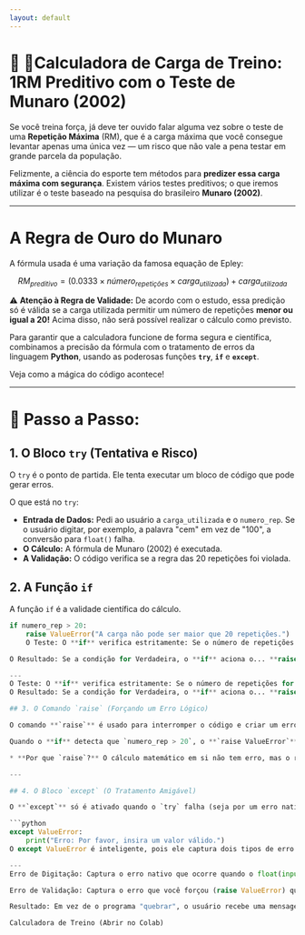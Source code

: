 ```yaml
---
layout: default
---
```


# 💪 📒Calculadora de Carga de Treino: 1RM Preditivo com o Teste de Munaro (2002)

Se você treina força, já deve ter ouvido falar alguma vez sobre o teste de uma **Repetição Máxima** (RM), que é a carga máxima que você consegue levantar apenas uma única vez — um risco que não vale a pena testar em grande parcela da população.

Felizmente, a ciência do esporte tem métodos para **predizer essa carga máxima com segurança**. Existem vários testes preditivos; o que iremos utilizar é o teste baseado na pesquisa do brasileiro **Munaro (2002)**.

---

# A Regra de Ouro do Munaro

A fórmula usada é uma variação da famosa equação de Epley:

$$RM_{preditivo} = (0.0333 \times número_{repetições} \times carga_{utilizada}) + carga_{utilizada}$$

⚠️ **Atenção à Regra de Validade:** De acordo com o estudo, essa predição só é válida se a carga utilizada permitir um número de repetições **menor ou igual a 20!** Acima disso, não será possível realizar o cálculo como previsto.

Para garantir que a calculadora funcione de forma segura e científica, combinamos a precisão da fórmula com o tratamento de erros da linguagem **Python**, usando as poderosas funções **`try`**, **`if`** e **`except`**.

Veja como a mágica do código acontece!

---

# 🚀 Passo a Passo:

## 1. O Bloco `try` (Tentativa e Risco)

O `try` é o ponto de partida. Ele tenta executar um bloco de código que pode gerar erros.

O que está no `try`:

* **Entrada de Dados:** Pedi ao usuário a `carga_utilizada` e o `numero_rep`. Se o usuário digitar, por exemplo, a palavra "cem" em vez de "100", a conversão para `float()` falha.
* **O Cálculo:** A fórmula de Munaro (2002) é executada.
* **A Validação:** O código verifica se a regra das 20 repetições foi violada.

## 2. A Função `if`

A função `if` é a validade científica do cálculo.

```python
if numero_rep > 20:
    raise ValueError("A carga não pode ser maior que 20 repetições.")
    O Teste: O **if** verifica estritamente: Se o número de repetições for maior que 20, a regra é violada.

O Resultado: Se a condição for Verdadeira, o **if** aciona o... **raise**.

---
O Teste: O **if** verifica estritamente: Se o número de repetições for maior que 20, a regra é violada.
O Resultado: Se a condição for Verdadeira, o **if** aciona o... **raise**.

## 3. O Comando `raise` (Forçando um Erro Lógico)

O comando **`raise`** é usado para interromper o código e criar um erro proposital.

Quando o **if** detecta que `numero_rep > 20`, o **`raise ValueError`** é ativado.

* **Por que `raise`?** O cálculo matemático em si não tem erro, mas o resultado **não será cientificamente válido** (segundo Munaro, 2002). O **`raise`** transforma esse erro lógico/científico em um **erro de programação**.

---

## 4. O Bloco `except` (O Tratamento Amigável)

O **`except`** só é ativado quando o `try` falha (seja por um erro nativo ou forçado).

```python
except ValueError:
    print("Erro: Por favor, insira um valor válido.")
O except ValueError é inteligente, pois ele captura dois tipos de erro com a mesma resposta amigável:

---
Erro de Digitação: Captura o erro nativo que ocorre quando o float(input()) tenta converter um texto não numérico.

Erro de Validação: Captura o erro que você forçou (raise ValueError) quando o número de repetições ultrapassou 20.

Resultado: Em vez de o programa "quebrar", o usuário recebe uma mensagem amigável informando que ele precisa seguir as regras do teste para ter um resultado preciso.

Calculadora de Treino (Abrir no Colab)
